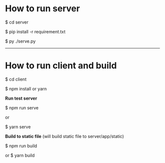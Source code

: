 # How to run server

$ cd server

$ pip install -r requirement.txt

$ py ./serve.py

--------------------------------------------------------------

# How to run client and build

$ cd client

$ npm install or yarn


**Run test server**

$ npm run serve 

or 

$ yarn serve

**Build to static file** (will build static file to server/app/static)

$ npm run build 

or 
$ yarn build
